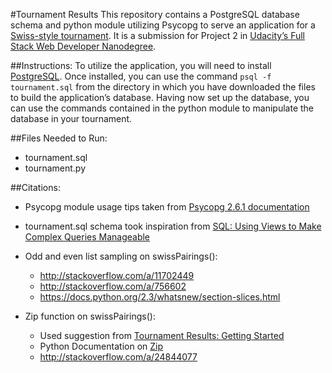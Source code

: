 #Tournament Results
This repository contains a PostgreSQL database schema and python module utilizing Psycopg to serve an application for a [Swiss-style tournament](http://www.wizards.com/dci/downloads/swiss_pairings.pdf). It is a submission for Project 2 in [Udacity’s Full Stack Web Developer Nanodegree](https://www.udacity.com/course/full-stack-web-developer-nanodegree--nd004).

##Instructions:
To utilize the application, you will need to install [PostgreSQL](http://www.postgresql.org/). Once installed, you can use the command `psql -f tournament.sql` from the directory in which you have downloaded the files to build the application’s database. Having now set up the database, you can use the commands contained in the python module to manipulate the database in your tournament.

##Files Needed to Run:
* tournament.sql
* tournament.py

##Citations:
* Psycopg module usage tips taken from [Psycopg 2.6.1 documentation](http://initd.org/psycopg/docs/usage.html#passing-parameters-to-sql-queries)

* tournament.sql schema took inspiration from [SQL: Using Views to Make Complex Queries Manageable](https://plus.google.com/u/0/events/cs0lddl0stv1mjk4a5kruslmsmg)

* Odd and even list sampling on swissPairings():
  * http://stackoverflow.com/a/11702449
  * http://stackoverflow.com/a/756602
  * https://docs.python.org/2.3/whatsnew/section-slices.html

* Zip function on swissPairings():
  * Used suggestion from [Tournament Results: Getting Started](https://docs.google.com/a/knowlabs.com/document/d/16IgOm4XprTaKxAa8w02y028oBECOoB1EI1ReddADEeY/pub?embedded=true)
  * Python Documentation on [Zip](https://docs.python.org/2/library/functions.html#zip)
  * http://stackoverflow.com/a/24844077

